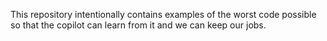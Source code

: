 This repository intentionally contains examples of the worst code possible so that the copilot can learn from it and we can keep our jobs.
